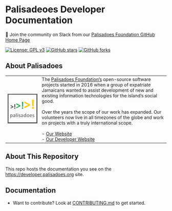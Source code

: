 # Palisadeoes Developer Documentation

💬 Join the community on Slack from our [Palisadoes Foundation GitHub Home Page](https://github.com/PalisadoesFoundation)

[![License: GPL v3](https://img.shields.io/badge/License-GPLv3-blue.svg)](https://www.gnu.org/licenses/gpl-3.0)
[![GitHub stars](https://img.shields.io/github/stars/PalisadoesFoundation/developer-docs.svg?style=social&label=Star&maxAge=2592000)](https://github.com/PalisadoesFoundation/developer-docs)
[![GitHub forks](https://img.shields.io/github/forks/PalisadoesFoundation/developer-docs.svg?style=social&label=Fork&maxAge=2592000)](https://github.com/PalisadoesFoundation/developer-docs)

## About Palisadoes


|||
|--|--|
|![image](static/img/markdown/misc/logo.png)|The [Palisadoes Foundation’s](https://www.palisadoes.org) open-source software projects started in 2016 when a group of expatriate Jamaicans wanted to assist development of new and existing information technologies for the island’s social good. <br><br>Over the years the scope of our work has expanded. Our volunteers now live in all timezones of the globe and work on projects with a truly international scope.<br><br>- [Our Website](https://www.palisadoes.org)<br>- [Our Developer Website](https://developer.palisadoes.org)|


## About This Repository

This repo hosts the documentation you see on the https://developer.palisadoes.org site.

## Documentation

- Want to contribute? Look at [CONTRIBUTING.md](CONTRIBUTING.md) to get started.


